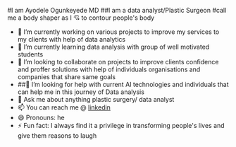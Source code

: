 #I am Ayodele Ogunkeyede MD
##I am a data analyst/Plastic Surgeon
#call me a body shaper as I 💘 to contour people's body
- 🔭 I’m currently working on various projects to improve my services to my clients with help of data analytics 
- 🌱 I’m currently learning data analysis with group of well motivated students
- 👯 I’m looking to collaborate on projects to improve clients confidence and proffer solutions with help of individuals organisations and companies that share same goals
- ##🤔 I’m looking for help with current AI technologies and individuals that can help me in this journey of Data analysis 
- 💬 Ask me about anything plastic surgery/ data analyst 
- 📫 You can reach me @ [linkedin](https://www.linkedin.com/in/ayodele-ogunkeyede-909190110?trk=contact-info)
- 😄 Pronouns: he
- ⚡ Fun fact: I always find it a privilege in transforming people's lives and give them reasons to laugh
